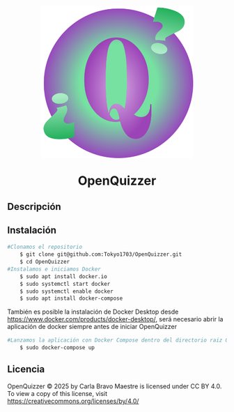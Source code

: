 <h1 align="center">
  <a href="[https://github.com/Tokyo1703/OpenQuizzer]">
    <picture>
    <img alt="Logo OpenQuizzer" src="Front/public/img/Logo.png" width="350">
    </picture>
  </a>
  
  OpenQuizzer
</h1>


## Descripción



## Instalación
```sh
#Clonamos el repositorio
    $ git clone git@github.com:Tokyo1703/OpenQuizzer.git
    $ cd OpenQuizzer
#Instalamos e iniciamos Docker
    $ sudo apt install docker.io
    $ sudo systemctl start docker
    $ sudo systemctl enable docker
    $ sudo apt install docker-compose
```
También es posible la instalación de Docker Desktop desde https://www.docker.com/products/docker-desktop/, será necesario abrir la aplicación de docker siempre antes de iniciar OpenQuizzer
```sh
#Lanzamos la aplicación con Docker Compose dentro del directorio raiz OpenQuizzer
    $ sudo docker-compose up
```

## Licencia
OpenQuizzer © 2025 by Carla Bravo Maestre is licensed under CC BY 4.0. To view a copy of this license, visit https://creativecommons.org/licenses/by/4.0/
